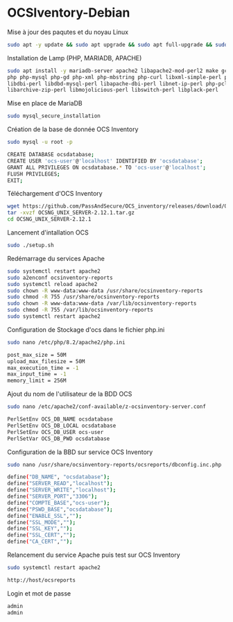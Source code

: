 # OCSIventory-Debian
<p align = "center">

Mise à jour des paqutes et du noyau Linux
```bash
sudo apt -y update && sudo apt upgrade && sudo apt full-upgrade && sudo apt autoclean && sudo apt clean
```
Installation de Lamp (PHP, MARIADB, APACHE)
```bash
sudo apt install -y mariadb-server apache2 libapache2-mod-perl2 make gcc \
php php-mysql php-gd php-xml php-mbstring php-curl libxml-simple-perl php-gd php-soap php-zip \
libdbi-perl libdbd-mysql-perl libapache-dbi-perl libnet-ip-perl php-pclzip \
libarchive-zip-perl libmojolicious-perl libswitch-perl libplack-perl
```
Mise en place de MariaDB
```bash
sudo mysql_secure_installation
```
Création de la base de donnée OCS Inventory
```bash
sudo mysql -u root -p
```
```bash
CREATE DATABASE ocsdatabase;
CREATE USER 'ocs-user'@'localhost' IDENTIFIED BY 'ocsdatabase';
GRANT ALL PRIVILEGES ON ocsdatabase.* TO 'ocs-user'@'localhost';
FLUSH PRIVILEGES;
EXIT;
```
Téléchargement d'OCS Inventory
```bash
wget https://github.com/PassAndSecure/OCS_inventory/releases/download/OCSNG_UNIX_SERVER-2.12.1/OCSNG_UNIX_SERVER-2.12.1.tar.gz
tar -xvzf OCSNG_UNIX_SERVER-2.12.1.tar.gz
cd OCSNG_UNIX_SERVER-2.12.1
```
Lancement d'intallation OCS
```bash
sudo ./setup.sh
```
Redémarrage du services Apache
```bash
sudo systemctl restart apache2
sudo a2enconf ocsinventory-reports
sudo systemctl reload apache2
sudo chown -R www-data:www-data /usr/share/ocsinventory-reports
sudo chmod -R 755 /usr/share/ocsinventory-reports
sudo chown -R www-data:www-data /var/lib/ocsinventory-reports
sudo chmod -R 755 /var/lib/ocsinventory-reports
sudo systemctl restart apache2
```
Configuration de Stockage d'ocs dans le fichier php.ini
```bash
sudo nano /etc/php/8.2/apache2/php.ini
```
```bash
post_max_size = 50M
upload_max_filesize = 50M
max_execution_time = -1
max_input_time = -1
memory_limit = 256M
```
Ajout du nom de l'utilisateur de la BDD OCS 
```bash
sudo nano /etc/apache2/conf-available/z-ocsinventory-server.conf
```
```bash
PerlSetEnv OCS_DB_NAME ocsdatabase
PerlSetEnv OCS_DB_LOCAL ocsdatabase
PerlSetEnv OCS_DB_USER ocs-user
PerlSetVar OCS_DB_PWD ocsdatabase
```
Configuration de la BBD sur service OCS Inventory
```bash
sudo nano /usr/share/ocsinventory-reports/ocsreports/dbconfig.inc.php
```
```bash
define("DB_NAME", "ocsdatabase");
define("SERVER_READ","localhost");
define("SERVER_WRITE","localhost");
define("SERVER_PORT","3306");
define("COMPTE_BASE","ocs-user");
define("PSWD_BASE","ocsdatabase");
define("ENABLE_SSL","");
define("SSL_MODE","");
define("SSL_KEY","");
define("SSL_CERT","");
define("CA_CERT","");
```
Relancement du service Apache puis test sur OCS Inventory
```bash
sudo systemctl restart apache2
```
```bash
http://host/ocsreports
```
Login et mot de passe
```bash
admin
admin
```
